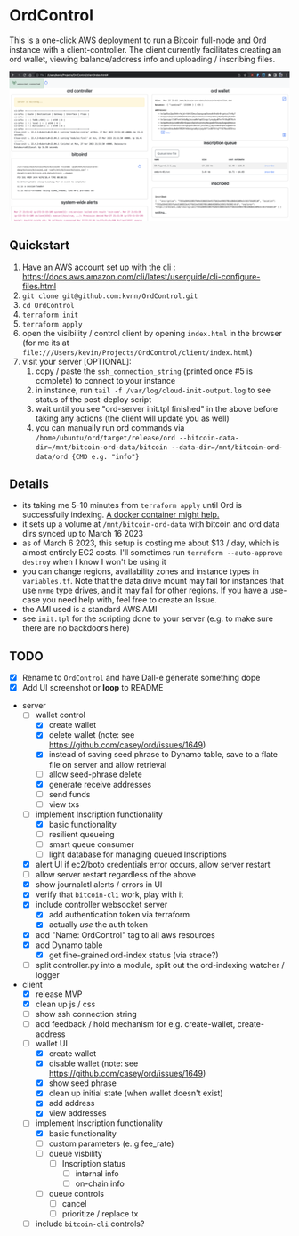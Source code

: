 
# OrdControl
This is a one-click AWS deployment to run a Bitcoin full-node and [Ord](https://github.com/casey/ord) instance with a client-controller. The client currently facilitates creating an ord wallet, viewing balance/address info and uploading / inscribing files.


![OrdControl server-built](https://raw.githubusercontent.com/kvnn/OrdControl/master/docs/example.png)


## Quickstart
1. Have an AWS account set up with the cli : https://docs.aws.amazon.com/cli/latest/userguide/cli-configure-files.html
2. `git clone git@github.com:kvnn/OrdControl.git`
3. `cd OrdControl`
4. `terraform init`
5. `terraform apply`
6. open the visibility / control client by opening `index.html` in the browser (for me its at `file:///Users/kevin/Projects/OrdControl/client/index.html`)
7. visit your server [OPTIONAL]:
   1. copy / paste the `ssh_connection_string` (printed once #5 is complete) to connect to your instance
   2. in instance, run `tail -f /var/log/cloud-init-output.log` to see status of the post-deploy script
   3. wait until you see "ord-server init.tpl finished" in the above before taking any actions (the client will update you as well)
   4. you can manually run ord commands via `/home/ubuntu/ord/target/release/ord --bitcoin-data-dir=/mnt/bitcoin-ord-data/bitcoin --data-dir=/mnt/bitcoin-ord-data/ord {CMD e.g. "info"}`


## Details
- its taking me 5-10 minutes from `terraform apply` until Ord is successfully indexing. [A docker container might help.](https://github.com/kvnn/OrdControl/issues/4)
- it sets up a volume at `/mnt/bitcoin-ord-data` with bitcoin and ord data dirs synced up to March 16 2023
- as of March 6 2023, this setup is costing me about $13 / day, which is almost entirely EC2 costs. I'll sometimes run `terraform --auto-approve destroy` when I know I won't be using it
- you can change regions, availability zones and instance types in `variables.tf`. Note that the data drive mount may fail for instances that use `nvme` type drives, and it may fail for other regions. If you have a use-case you need help with, feel free to create an Issue.
- the AMI used is a standard AWS AMI
- see `init.tpl` for the scripting done to your server (e.g. to make sure there are no backdoors here)
  

## TODO
- [x] Rename to `OrdControl` and have Dall-e generate something dope
- [x] Add UI screenshot or **loop** to README
- server
  - [ ] wallet control
    - [x] create wallet
    - [x] delete wallet (note: see https://github.com/casey/ord/issues/1649)
    - [x] instead of saving seed phrase to Dynamo table, save to a flate file on server and allow retrieval
    - [ ] allow seed-phrase delete
    - [x] generate receive addresses
    - [ ] send funds
    - [ ] view txs
  - [ ] implement Inscription functionality
    - [x] basic functionality
    - [ ] resilient queueing
    - [ ] smart queue consumer
    - [ ] light database for managing queued Inscriptions
  - [x] alert UI if ec2/boto credentials error occurs, allow server restart
  - [ ] allow server restart regardless of the above
  - [x] show journalctl alerts / errors in UI 
  - [x] verify that `bitcoin-cli` work, play with it
  - [x] include controller websocket server
    - [x] add authentication token via terraform
    - [x] actually *use* the auth token
  - [x] add "Name: OrdControl" tag to all aws resources
  - [x] add Dynamo table 
    - [x] get fine-grained ord-index status (via strace?)
  - [ ] split controller.py into a module, split out the ord-indexing watcher / logger

- client
  - [x] release MVP
  - [x] clean up js / css
  - [ ] show ssh connection string
  - [ ] add feedback / hold mechanism for e.g. create-wallet, create-address
  - [ ] wallet UI
    - [x] create wallet
    - [x] disable wallet (note: see https://github.com/casey/ord/issues/1649)
    - [x] show seed phrase
    - [x] clean up initial state (when wallet doesn't exist)
    - [x] add address
    - [x] view addresses
  - [ ] implement Inscription functionality
    - [x] basic functionality
    - [ ] custom parameters (e..g fee_rate)
    - [ ] queue visbility
      - [ ] Inscription status
        - [ ] internal info
        - [ ] on-chain info
    - [ ] queue controls
      - [ ] cancel
      - [ ] prioritize / replace tx
  - [ ] include `bitcoin-cli` controls?
